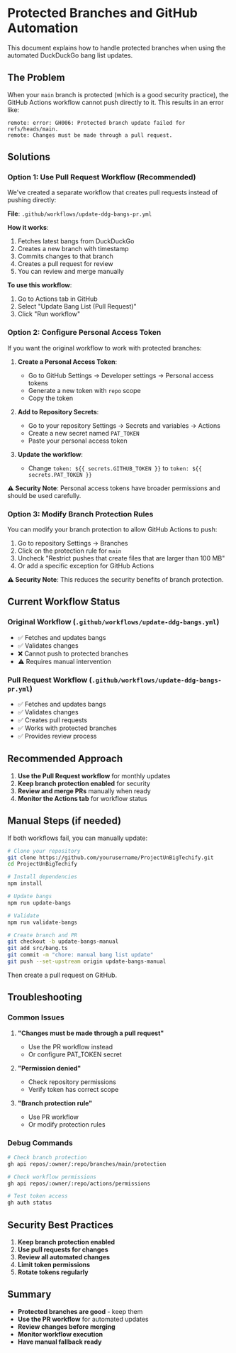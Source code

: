 # Protected Branches and GitHub Automation

This document explains how to handle protected branches when using the automated DuckDuckGo bang list updates.

## The Problem

When your `main` branch is protected (which is a good security practice), the GitHub Actions workflow cannot push directly to it. This results in an error like:

```
remote: error: GH006: Protected branch update failed for refs/heads/main.
remote: Changes must be made through a pull request.
```

## Solutions

### Option 1: Use Pull Request Workflow (Recommended)

We've created a separate workflow that creates pull requests instead of pushing directly:

**File**: `.github/workflows/update-ddg-bangs-pr.yml`

**How it works**:
1. Fetches latest bangs from DuckDuckGo
2. Creates a new branch with timestamp
3. Commits changes to that branch
4. Creates a pull request for review
5. You can review and merge manually

**To use this workflow**:
1. Go to Actions tab in GitHub
2. Select "Update Bang List (Pull Request)"
3. Click "Run workflow"

### Option 2: Configure Personal Access Token

If you want the original workflow to work with protected branches:

1. **Create a Personal Access Token**:
   - Go to GitHub Settings → Developer settings → Personal access tokens
   - Generate a new token with `repo` scope
   - Copy the token

2. **Add to Repository Secrets**:
   - Go to your repository Settings → Secrets and variables → Actions
   - Create a new secret named `PAT_TOKEN`
   - Paste your personal access token

3. **Update the workflow**:
   - Change `token: ${{ secrets.GITHUB_TOKEN }}` to `token: ${{ secrets.PAT_TOKEN }}`

**⚠️ Security Note**: Personal access tokens have broader permissions and should be used carefully.

### Option 3: Modify Branch Protection Rules

You can modify your branch protection to allow GitHub Actions to push:

1. Go to repository Settings → Branches
2. Click on the protection rule for `main`
3. Uncheck "Restrict pushes that create files that are larger than 100 MB"
4. Or add a specific exception for GitHub Actions

**⚠️ Security Note**: This reduces the security benefits of branch protection.

## Current Workflow Status

### Original Workflow (`.github/workflows/update-ddg-bangs.yml`)
- ✅ Fetches and updates bangs
- ✅ Validates changes
- ❌ Cannot push to protected branches
- ⚠️ Requires manual intervention

### Pull Request Workflow (`.github/workflows/update-ddg-bangs-pr.yml`)
- ✅ Fetches and updates bangs
- ✅ Validates changes
- ✅ Creates pull requests
- ✅ Works with protected branches
- ✅ Provides review process

## Recommended Approach

1. **Use the Pull Request workflow** for monthly updates
2. **Keep branch protection enabled** for security
3. **Review and merge PRs** manually when ready
4. **Monitor the Actions tab** for workflow status

## Manual Steps (if needed)

If both workflows fail, you can manually update:

```bash
# Clone your repository
git clone https://github.com/yourusername/ProjectUnBigTechify.git
cd ProjectUnBigTechify

# Install dependencies
npm install

# Update bangs
npm run update-bangs

# Validate
npm run validate-bangs

# Create branch and PR
git checkout -b update-bangs-manual
git add src/bang.ts
git commit -m "chore: manual bang list update"
git push --set-upstream origin update-bangs-manual
```

Then create a pull request on GitHub.

## Troubleshooting

### Common Issues

1. **"Changes must be made through a pull request"**
   - Use the PR workflow instead
   - Or configure PAT_TOKEN secret

2. **"Permission denied"**
   - Check repository permissions
   - Verify token has correct scope

3. **"Branch protection rule"**
   - Use PR workflow
   - Or modify protection rules

### Debug Commands

```bash
# Check branch protection
gh api repos/:owner/:repo/branches/main/protection

# Check workflow permissions
gh api repos/:owner/:repo/actions/permissions

# Test token access
gh auth status
```

## Security Best Practices

1. **Keep branch protection enabled**
2. **Use pull requests for changes**
3. **Review all automated changes**
4. **Limit token permissions**
5. **Rotate tokens regularly**

## Summary

- **Protected branches are good** - keep them
- **Use the PR workflow** for automated updates
- **Review changes before merging**
- **Monitor workflow execution**
- **Have manual fallback ready**
